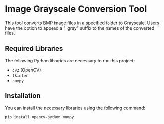 # Image Grayscale Conversion Tool

This tool converts BMP image files in a specified folder to Grayscale. Users have the option to append a "_gray" suffix to the names of the converted files.

## Required Libraries

The following Python libraries are necessary to run this project:

- `cv2` (OpenCV)
- `tkinter`
- `numpy`

## Installation

You can install the necessary libraries using the following command:

```bash
pip install opencv-python numpy
